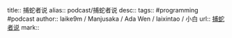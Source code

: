 title:: 捕蛇者说
alias:: podcast/捕蛇者说
desc:: 
tags:: #programming #podcast
author:: laike9m / Manjusaka / Ada Wen / laixintao / 小白
url:: [捕蛇者说](https://pythonhunter.org/)
mark::
